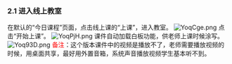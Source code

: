 ### 2.1    进入线上教室

在默认的“今日课程”页面，点击线上课的“上课”，进入教室。
![YoqCge.png](https://s1.ax1x.com/2020/05/20/YoqCge.png)
点击“开始上课”。
![YoqPjH.png](https://s1.ax1x.com/2020/05/20/YoqPjH.png)
课件自动加载白板功能，供老师上课时候涂写。
![Yoq93D.png](https://s1.ax1x.com/2020/05/20/Yoq93D.png)
<font color=red>备注</font>：这个版本课件中的视频是播放不了，老师需要播放视频的时候，用桌面共享，最好用外置音箱，系统声音播放视频学生基本听不到。
